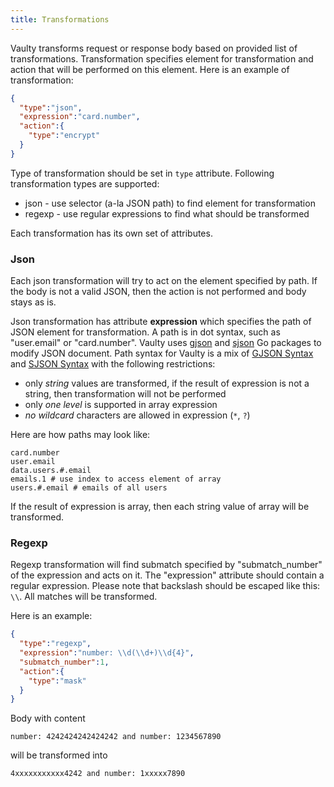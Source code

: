 ```yaml
---
title: Transformations
---
```


Vaulty transforms request or response body based on provided list of transformations. Transformation specifies element for transformation and action that will be performed on this element. Here is an example of transformation:

```json
{
  "type":"json",
  "expression":"card.number",
  "action":{
    "type":"encrypt"
  }
}
```

Type of transformation should be set in `type` attribute. Following transformation types are supported:

- json - use selector (a-la JSON path) to find element for transformation
- regexp - use regular expressions to find what should be transformed 

Each transformation has its own set of attributes.

### Json

Each json transformation will try to act on the element specified by path. If the body is not a valid JSON, then the action is not performed and body stays as is.

Json transformation has attribute **expression** which specifies the path of JSON element for transformation. A path is in dot syntax, such as "user.email" or "card.number". Vaulty uses [gjson](https://github.com/tidwall/gjson) and [sjson](https://github.com/tidwall/sjson) Go packages to modify JSON document. Path syntax for Vaulty is a mix of [GJSON Syntax](https://github.com/tidwall/gjson/blob/master/SYNTAX.md) and [SJSON Syntax](https://github.com/tidwall/sjson#path-syntax) with the following restrictions:

* only *string* values are transformed, if the result of expression is not a string, then transformation will not be performed
* only *one level* is supported in array expression
* *no wildcard* characters are allowed in expression (`*`, `?`)

Here are how paths may look like:

```
card.number
user.email
data.users.#.email
emails.1 # use index to access element of array
users.#.email # emails of all users
```

If the result of expression is array, then each string value of array will be transformed.

### Regexp

Regexp transformation will find submatch specified by "submatch_number" of the expression and acts on it.  The "expression" attribute should contain a regular expression. Please note that backslash should be escaped like this: `\\`. All matches will be transformed.

Here is an example:

```json
{
  "type":"regexp",
  "expression":"number: \\d(\\d+)\\d{4}",
  "submatch_number":1,
  "action":{
    "type":"mask"
  }
}
```

Body with content

```
number: 4242424242424242 and number: 1234567890
```

will be transformed into

```
4xxxxxxxxxxx4242 and number: 1xxxxx7890
```

